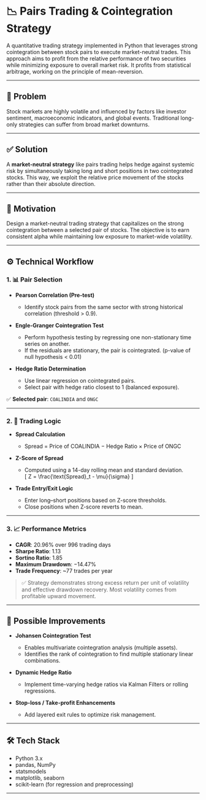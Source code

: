 # 📉 Pairs Trading & Cointegration Strategy

A quantitative trading strategy implemented in Python that leverages strong cointegration between stock pairs to execute market-neutral trades. 
This approach aims to profit from the relative performance of two securities while minimizing exposure to overall market risk. It profits from statistical arbitrage, working on the principle of mean-reversion.

---

## 📌 Problem

Stock markets are highly volatile and influenced by factors like investor sentiment, macroeconomic indicators, and global events. Traditional long-only strategies can suffer from broad market downturns.

---

## ✅ Solution

A **market-neutral strategy** like pairs trading helps hedge against systemic risk by simultaneously taking long and short positions in two cointegrated stocks. This way, we exploit the relative price movement of the stocks rather than their absolute direction.

---

## 🎯 Motivation

Design a market-neutral trading strategy that capitalizes on the strong cointegration between a selected pair of stocks. The objective is to earn consistent alpha while maintaining low exposure to market-wide volatility.

---

## ⚙️ Technical Workflow

### 1. 📊 Pair Selection

- **Pearson Correlation (Pre-test)**  
  - Identify stock pairs from the same sector with strong historical correlation (threshold > 0.9).

- **Engle-Granger Cointegration Test**  
  - Perform hypothesis testing by regressing one non-stationary time series on another.
  - If the residuals are stationary, the pair is cointegrated. (p-value of null hypothesis < 0.01)

- **Hedge Ratio Determination**  
  - Use linear regression on cointegrated pairs.
  - Select pair with hedge ratio closest to 1 (balanced exposure).

✅ **Selected pair**: `COALINDIA` and `ONGC`

---

### 2. 🧮 Trading Logic

- **Spread Calculation**  
  - Spread = Price of COALINDIA − Hedge Ratio × Price of ONGC

- **Z-Score of Spread**  
  - Computed using a 14-day rolling mean and standard deviation.  
  \[
  Z = \frac{\text{Spread}_t - \mu}{\sigma}
  \]

- **Trade Entry/Exit Logic**  
  - Enter long–short positions based on Z-score thresholds.
  - Close positions when Z-score reverts to mean.

---

### 3. 📈 Performance Metrics

- **CAGR**: 20.96% over 996 trading days  
- **Sharpe Ratio**: 1.13  
- **Sortino Ratio**: 1.85  
- **Maximum Drawdown**: −14.47%  
- **Trade Frequency**: ~77 trades per year

> ✅ Strategy demonstrates strong excess return per unit of volatility and effective drawdown recovery. Most volatility comes from profitable upward movement.

---

## 🧪 Possible Improvements

- **Johansen Cointegration Test**  
  - Enables multivariate cointegration analysis (multiple assets).
  - Identifies the rank of cointegration to find multiple stationary linear combinations.

- **Dynamic Hedge Ratio**  
  - Implement time-varying hedge ratios via Kalman Filters or rolling regressions.

- **Stop-loss / Take-profit Enhancements**  
  - Add layered exit rules to optimize risk management.

---

## 🛠 Tech Stack

- Python 3.x  
- pandas, NumPy  
- statsmodels  
- matplotlib, seaborn  
- scikit-learn (for regression and preprocessing)

---
